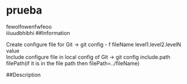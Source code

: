 # prueba
fewolfnwenfwfeoo  
iiiuudbhibhi
##Information

Create configure file for Git -> git config - f fileName level1.level2.levelN value  
Include configure file in local config of Git -> git config include.path filePath(if it is in the file path then filePath=../fileName)

##Description
